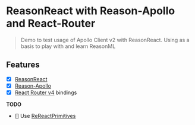 # ReasonReact with Reason-Apollo and React-Router

> Demo to test usage of Apollo Client v2 with ReasonReact. Using as a basis to play with and learn ReasonML

## Features

- [x] [ReasonReact](https://reasonml.github.io/reason-react/)
- [x] [Reason-Apollo](https://github.com/Gregoirevda/reason-apollo)
- [x] [React Router v4](https://reacttraining.com/react-router/api) bindings

**TODO**
- [] Use [ReReactPrimitives](https://github.com/bloodyowl/reReactPrimitives)